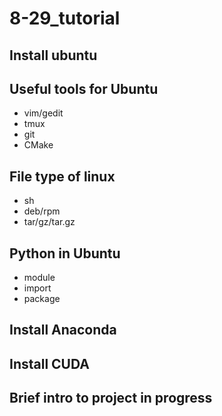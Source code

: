 # 8-29_tutorial
## Install ubuntu
## Useful tools for Ubuntu
  * vim/gedit
  * tmux
  * git
  * CMake

## File type of linux
  * sh
  * deb/rpm
  * tar/gz/tar.gz
## Python in Ubuntu
  * module
  * import
  * package
## Install Anaconda
## Install CUDA
## Brief intro to project in progress
